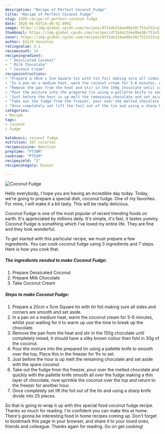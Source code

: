 ```yaml
---
description: "Recipe of Perfect Coconut Fudge"
title: "Recipe of Perfect Coconut Fudge"
slug: 2205-recipe-of-perfect-coconut-fudge
date: 2020-06-03T14:49:41.090Z
image: https://img-global.cpcdn.com/recipes/df31de224ae0be30/751x532cq70/coconut-fudge-recipe-main-photo.jpg
thumbnail: https://img-global.cpcdn.com/recipes/df31de224ae0be30/751x532cq70/coconut-fudge-recipe-main-photo.jpg
cover: https://img-global.cpcdn.com/recipes/df31de224ae0be30/751x532cq70/coconut-fudge-recipe-main-photo.jpg
author: Edith Gonzales
ratingvalue: 3.1
reviewcount: 14
recipeingredient:
- " Dessicated Coconut"
- " Milk Chocolate"
- " Coconut Cream"
recipeinstructions:
- "Prepare a 20cm x 5cm Square tin with tin foil making sure all sides and corners are smooth and set aside."
- "In a pan on a medium heat, warm the coconut cream for 5-6 minutes, whilst your waiting for it to warm up use the time to break up the chocolate."
- "Remove the pan from the heat and stir in the 150g chocolate until completely mixed, it should have a silky brown colour then fold in 30g of the coconut."
- "Pour the mixture into the prepared tin using a pallette knife to smooth over the top, Place this in the freezer for 1hr to set."
- "Just before the hour is up melt the remaining chocolate and set aside with the spare coconut."
- "Take out the fudge from the freezer, pour over the melted chocolate and quickly with the pallette knife smooth all over the fudge making a thin layer of chocolate, now sprinkle the coconut over the top and return to the freezer for another hour."
- "Once completely set lift the foil out of the tin and using a sharp knife divide into 25 pieces."
categories:
- Recipe
tags:
- coconut
- fudge

katakunci: coconut fudge 
nutrition: 167 calories
recipecuisine: American
preptime: "PT30M"
cooktime: "PT52M"
recipeyield: "3"
recipecategory: Dinner

---
```



![Coconut Fudge](https://img-global.cpcdn.com/recipes/df31de224ae0be30/751x532cq70/coconut-fudge-recipe-main-photo.jpg)

Hello everybody, I hope you are having an incredible day today. Today, we're going to prepare a special dish, coconut fudge. One of my favorites. For mine, I will make it a bit tasty. This will be really delicious.



Coconut Fudge is one of the most popular of recent trending foods on earth. It's appreciated by millions daily. It's simple, it's fast, it tastes yummy. Coconut Fudge is something which I've loved my entire life. They are fine and they look wonderful.


To get started with this particular recipe, we must prepare a few ingredients. You can cook coconut fudge using 3 ingredients and 7 steps. Here is how you cook that.

<!--inarticleads1-->

##### The ingredients needed to make Coconut Fudge:

1. Prepare  Dessicated Coconut
1. Prepare  Milk Chocolate
1. Take  Coconut Cream




<!--inarticleads2-->

##### Steps to make Coconut Fudge:

1. Prepare a 20cm x 5cm Square tin with tin foil making sure all sides and corners are smooth and set aside.
1. In a pan on a medium heat, warm the coconut cream for 5-6 minutes, whilst your waiting for it to warm up use the time to break up the chocolate.
1. Remove the pan from the heat and stir in the 150g chocolate until completely mixed, it should have a silky brown colour then fold in 30g of the coconut.
1. Pour the mixture into the prepared tin using a pallette knife to smooth over the top, Place this in the freezer for 1hr to set.
1. Just before the hour is up melt the remaining chocolate and set aside with the spare coconut.
1. Take out the fudge from the freezer, pour over the melted chocolate and quickly with the pallette knife smooth all over the fudge making a thin layer of chocolate, now sprinkle the coconut over the top and return to the freezer for another hour.
1. Once completely set lift the foil out of the tin and using a sharp knife divide into 25 pieces.




So that is going to wrap it up with this special food coconut fudge recipe. Thanks so much for reading. I'm confident you can make this at home. There's gonna be interesting food in home recipes coming up. Don't forget to bookmark this page in your browser, and share it to your loved ones, friends and colleague. Thanks again for reading. Go on get cooking!
